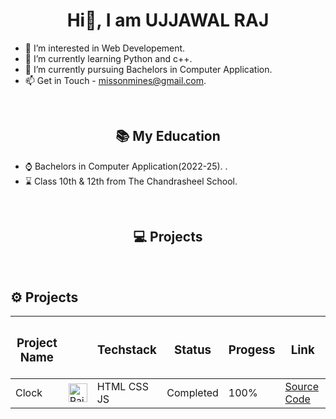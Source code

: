 <h1 align="center"> Hi👋, I am UJJAWAL RAJ</h1>


- 👀 I’m interested in Web Developement.
- 🌱 I’m currently learning Python and c++.
- 💞 I’m currently pursuing Bachelors in Computer Application.
- 📫 Get in Touch - missonmines@gmail.com.


<br>
<h2 align="center">📚 My Education </h2>

- ⌚ Bachelors in Computer Application(2022-25). .
- ⌛ Class 10th & 12th from The Chandrasheel School.


<br>

<h2 align = "center">💻 Projects  </h2>

<br>

<h2>⚙ Projects  </h2>

| <h3>Project Name</h3> | | <h3>Techstack</h3> | <h3>Status</h3> | <h3>Progess</h3> | <h3>Link</h3> |
|-----------|-----------|-----------|-----------|-----------|-----------|
|  Clock |<img src="https://raw.githubusercontent.com/yashsrivastavaaa/yashsrivastavaaa/main/Images/images.jpg" alt="Rait" width="30" height="30"/> |       HTML CSS JS     | Completed |      100%     |[Source Code](https://github.com/ujjawalrajchaurasia/Clock)|


<br>

